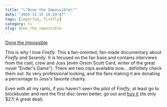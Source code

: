 ```yaml
---
title: "\"Done the Impossible\""
date: "2005-11-15 15:39:47"
tags: [imported, firefly]
category: tv
slug: done_the_impossible
---
```


<a href="http://www.donetheimpossible.com/">Done the Impossible</a>

This is why I love <em>Firefly</em>. This a fan-oreinted, fan-made documentary about <em>Firefly</em> and <em>Serenity</em>. It is focused on the fan base and contains interviews from the cast, crew and Joss (even Orson Scott Card, writer of the great novel "Ender's Game"). There are two clips available now... definitely check them out. Its very professional looking, and the fans making it are donating a percentage to Joss's favorite charity.

Even with all my rants, if you haven't seen the pilot of <em>Firefly</em>, at least go to blockbuster and rent the first disc (even better, go out and <a href="http://www.amazon.com/gp/product/B0000AQS0F/103-3482693-3975003?v=glance&n=130&n=507846&s=dvd&v=glance">buy it</a> (its only $27! A great deal).
